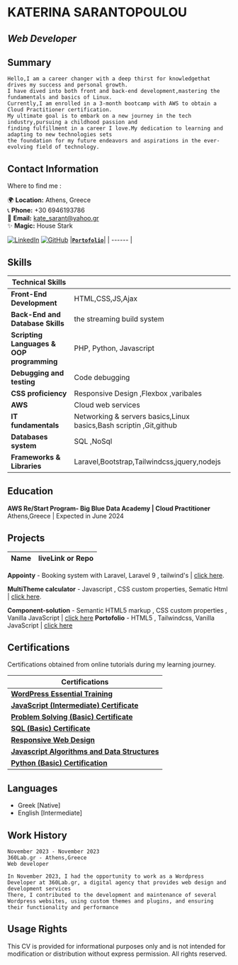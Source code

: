 # KATERINA SARANTOPOULOU
## _Web Developer_ 




## Summary
```
Hello,I am a career changer with a deep thirst for knowledgethat drives my success and personal growth.
I have dived into both front and back-end development,mastering the fundamentals and basics of Linux.
Currently,I am enrolled in a 3-month bootcamp with AWS to obtain a Cloud Practitioner certification. 
My ultimate goal is to embark on a new journey in the tech industry,pursuing a childhood passion and 
finding fulfillment in a career I love.My dedication to learning and adapting to new technologies sets
the foundation for my future endeavors and aspirations in the ever-evolving field of technology. 
```
## Contact Information



Where to find me :

🌍 **Location:** Athens, Greece  
📞 **Phone:** +30 6946193786  
📧 **Email:** kate_sarant@yahoo.gr  
✨ **Magic:** House Stark 

[![LinkedIn](https://img.shields.io/badge/LinkedIn-0077B5?style=for-the-badge&logo=linkedin&logoColor=white)](https://www.linkedin.com/in/katesarant)
[![GitHub](https://img.shields.io/badge/GitHub-181717?style=for-the-badge&logo=github&logoColor=white)](https://github.com/kate-sarant )
|[**`Portofolio`**](https://myportfolio-katesarant.netlify.app/)|
| ------ |

## Skills
| Technical Skills |  |
| ------ | ------ |
 **Front-End Development**  | HTML,CSS,JS,Ajax|
 **Back-End and Database Skills**  | the streaming build system|
  **Scripting Languages & OOP programming**  | PHP, Python, Javascript |
  **Debugging and testing**  | Code debugging | 
  **CSS proficiency**  | Responsive Design ,Flexbox ,varibales |
  **AWS**  | Cloud web services |  
  **IT fundamentals**  | Networking & servers basics,Linux basics,Bash scriptin ,Git,github | 
  **Databases system**  | SQL ,NoSql |
  **Frameworks & Libraries**  |Laravel,Bootstrap,Tailwindcss,jquery,nodejs |


## Education
**AWS Re/Start Program- Big Blue Data Academy | Cloud Practitioner**
Athens,Greece | Expected in June 2024


## Projects
| Name | liveLink or Repo|
| ------ | ------ |

**Appointy** - Booking system with Laravel, Laravel 9 , tailwind's | [click here](https://github.com/kate-sarant/Appointy  ).

**MultiTheme calculator** - Javascript , CSS custom properties, Sematic Html  | [click here](https://peppy-dusk-f6ee5f.netlify.app ).

**Component-solution** - Semantic HTML5 markup , CSS custom properties , Vanilla JavaScript | [click here](https://astonishing-belekoy-ffe2fa.netlify.app )
**Portofolio** - HTML5 , Tailwindcss, Vanilla JavaScript | [click here](https://myportfolio-katesarant.netlify.app/)

## Certifications

Certifications obtained from online tutorials during my learning journey.

| Certifications |
| ------ | 
| [**WordPress Essential Training**](https://www.linkedin.com/learning/certificates/15f58e832d8999c0f100bc687a48d73f0257d860f9a9eed81ce27e60798fdbf4) |
| [**JavaScript (Intermediate) Certificate**](https://www.hackerrank.com/certificates/ad2441a295dc) |
| [**Problem Solving (Basic) Certificate**](https://www.hackerrank.com/certificates/26043f4c84f4) |
| [**SQL (Basic) Certificate**](https://www.hackerrank.com/certificates/c2a758281fc4) |
| [**Responsive Web Design**](https://www.freecodecamp.org/certification/fccfeb571c9-56c3-4215-b1a6-f4c0b2e738a1/responsive-web-design) |
| [**Javascript Algorithms and Data Structures**](https://www.freecodecamp.org/certification/fccfeb571c9-56c3-4215-b1a6-f4c0b2e738a1/javascript-algorithms-and-data-structures) |
| [**Python (Basic) Certification**](https://www.hackerrank.com/certificates/bf83c5c2acfa) |

## Languages

- Greek [Native] 
- English [Intermediate] 

## Work History
    November 2023 - November 2023
    360Lab.gr - Athens,Greece
    Web developer

    In November 2023, I had the opportunity to work as a Wordpress Developer at 360Lab.gr, a digital agency that provides web design and development services  
    There, I contributed to the development and maintenance of several Wordpress websites, using custom themes and plugins, and ensuring their functionality and performance


## Usage Rights

This CV is provided for informational purposes only and is not intended for modification or distribution without express permission. All rights reserved.
